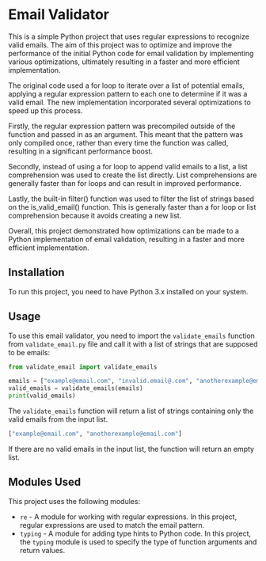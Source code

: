 # Email Validator

This is a simple Python project that uses regular expressions to recognize valid emails.
The aim of this project was to optimize and improve the performance of the initial Python code for email validation by implementing various optimizations, ultimately resulting in a faster and more efficient implementation.

The original code used a for loop to iterate over a list of potential emails, applying a regular expression pattern to each one to determine if it was a valid email. The new implementation incorporated several optimizations to speed up this process.

Firstly, the regular expression pattern was precompiled outside of the function and passed in as an argument. This meant that the pattern was only compiled once, rather than every time the function was called, resulting in a significant performance boost.

Secondly, instead of using a for loop to append valid emails to a list, a list comprehension was used to create the list directly. List comprehensions are generally faster than for loops and can result in improved performance.

Lastly, the built-in filter() function was used to filter the list of strings based on the is_valid_email() function. This is generally faster than a for loop or list comprehension because it avoids creating a new list.

Overall, this project demonstrated how optimizations can be made to a Python implementation of email validation, resulting in a faster and more efficient implementation.



## Installation

To run this project, you need to have Python 3.x installed on your system.

## Usage

To use this email validator, you need to import the `validate_emails` function from `validate_email.py` file and call it with a list of strings that are supposed to be emails:

```python
from validate_email import validate_emails

emails = ["example@email.com", "invalid.email@.com", "anotherexample@email.com"]
valid_emails = validate_emails(emails)
print(valid_emails)
```

The `validate_emails` function will return a list of strings containing only the valid emails from the input list.

```python
["example@email.com", "anotherexample@email.com"]
```

If there are no valid emails in the input list, the function will return an empty list.

## Modules Used

This project uses the following modules:

- `re` - A module for working with regular expressions. In this project, regular expressions are used to match the email pattern.
- `typing` - A module for adding type hints to Python code. In this project, the `typing` module is used to specify the type of function arguments and return values.
